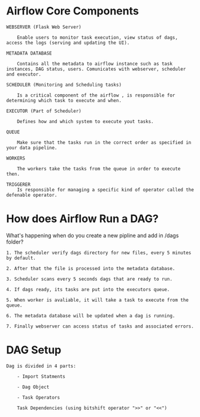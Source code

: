 # Airflow Core Components

    WEBSERVER (Flask Web Server)
        
        Enable users to monitor task execution, view status of dags, access the logs (serving and updating the UI).
    
    METADATA DATABASE

        Contains all the metadata to airflow instance such as task instances, DAG status, users. Comunicates with webserver, scheduler and executor.

    SCHEDULER (Monitoring and Scheduling tasks)

        Is a critical component of the airflow , is responsible for determining which task to execute and when.

    EXECUTOR (Part of Scheduler)

        Defines how and which system to execute yout tasks.

    QUEUE

        Make sure that the tasks run in the correct order as specified in your data pipeline.

    WORKERS

        The workers take the tasks from the queue in order to execute then.

    TRIGGERER
        Is responsible for managing a specific kind of operator called the defenable operator.

    
# How does Airflow Run a DAG?

What's happening when do you create a new pipline and add in /dags folder?

    1. The scheduler verify dags directory for new files, every 5 minutes by default.

    2. After that the file is processed into the metadata database.

    3. Scheduler scans every 5 seconds dags that are ready to run.

    4. If dags ready, its tasks are put into the executors queue.

    5. When worker is avaliable, it will take a task to execute from the queue.

    6. The metadata database will be updated when a dag is running.

    7. Finally webserver can access status of tasks and associated errors.

# DAG Setup

    Dag is divided in 4 parts:

        - Import Statments

        - Dag Object

        - Task Operators

        Task Dependencies (using bitshift operator ">>" or "<<")

